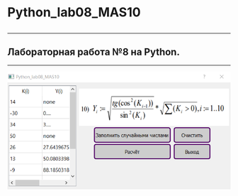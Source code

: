 # Python_lab08_MAS10<h2>
___
## Лабораторная работа №8 на Python.
___

![Screenshot](screenshot.PNG)
